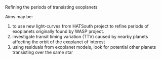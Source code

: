 Refining the periods of transisting exoplanets

Aims may be:
1) to use new light-curves from HATSouth project to refine periods of exoplanets originally found by WASP project.
2) investigate transit timing variation (TTV) caused by nearby planets affecting the orbit of the exoplanet of interest
3) using residuals from exoplanet models, look for potential other planets transisting over the same star
